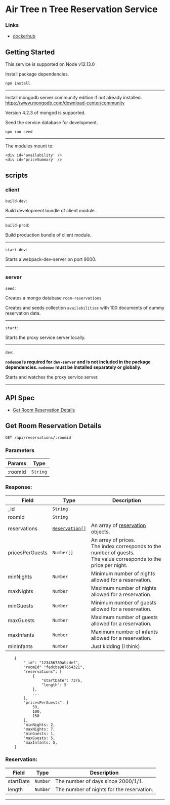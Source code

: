 # Air Tree n Tree Reservation Service

### Links

* [dockerhub](https://hub.docker.com/r/airtreentree/reservations-service)

## Getting Started

This service is supported on Node v12.13.0

Install package dependencies.

`npm install`

---

Install mongodb server community edition if not already installed.
https://www.mongodb.com/download-center/community

Version 4.2.3 of mongod is supported.

Seed the service database for development.

`npm run seed`

---

The modules mount to:

```
<div id='availability' />
<div id='priceSummary' />
```

## scripts

### client

`build-dev`:

Build development bundle of client module.

---

`build-prod`:

Build production bundle of client module.

---

`start-dev`:

Starts a webpack-dev-server on port 9000.

---

### server

`seed`:

Creates a mongo database `room-reservations`


Creates and seeds collection `availabilities`
with 100 documents of dummy reservation data.

---

`start`:

Starts the proxy service server locally.

---


`dev`:

__`nodemon` is required for `dev-server` and is not included in the package dependencies. `nodemon` must be installed separately or globally.__ 

Starts and watches the proxy service server.

---

## API Spec

- [Get Room Reservation Details](#Get-Room-Reservation-Details)


## Get Room Reservation Details

`GET /api/reservations/:roomid`

### Parameters

| Params | Type |
| --- | --- |
| :roomId | `String` |

### Response:

| Field | Type | Description |
| ----- | ---- | ---------- |
| _id | `String` | 
| roomId | `String` | 
| reservations | [`Reservation[]`](#Reservation) | An array of [reservation](#Reservation) objects. |
| pricesPerGuests | `Number[]` | An array of prices. <br> The index corresponds to the number of guests. <br>The value corresponds to the price per night. |
| minNights | `Number` | Minimum number of nights allowed for a reservation.
| maxNights | `Number` | Maximum number of nights allowed for a reservation.
| minGuests | `Number` | Minimum number of guests allowed for a reservation.
| maxGuests | `Number` | Maximum number of guests allowed for a reservation.
| maxInfants | `Number` | Maximum  number of infants allowed for a reservation.
| minInfants | `Number` | Just kidding (I think)


```
    {
        "_id": "123456789abcdef",
        "roomId" "fedcba987654321",
        "reservations": [
            {
                "startDate": 7376,
                "length": 5
            },
            ...
        ],
        "pricesPerGuests": [
            50,
            100,
            150
        ],
        "minNights: 2,
        "maxNights: 7,
        "minGuests: 1,
        "maxGuests: 5,
        "maxInfants: 5,
    }
```

### Reservation:

| Field | Type | Description
| ----- | ---- | ---
| startDate | `Number` | The number of days since 2000/1/1.
| length | `Number` | The number of nights for the reservation.

---
